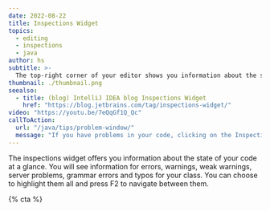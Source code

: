 ```yaml
---
date: 2022-08-22
title: Inspections Widget
topics:
  - editing
  - inspections
  - java
author: hs
subtitle: >-
  The top-right corner of your editor shows you information about the state of your class at a glance.
thumbnail: ./thumbnail.png
seealso:
  - title: (blog) IntelliJ IDEA blog Inspections Widget
    href: "https://blog.jetbrains.com/tag/inspections-widget/"
video: "https://youtu.be/7eQqGf1Q_Qc"
callToAction:
  url: "/java/tips/problem-window/"
  message: "If you have problems in your code, clicking on the Inspections Widget will open your Problems tool window!"
---
```


The inspections widget offers you information about the state of your code at a glance. You will see information for errors, warnings, weak warnings, server problems, grammar errors and typos for your class. You can choose to highlight them all and press F2 to navigate between them.

{% cta %}
